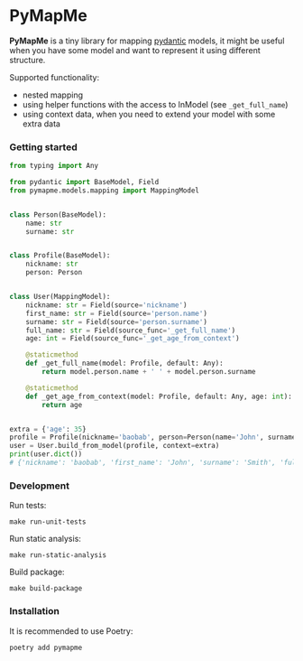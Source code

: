 # PyMapMe

**PyMapMe** is a tiny library for mapping [pydantic](https://github.com/pydantic/pydantic) models, it might be useful when you have some model and want to represent it using different structure.

Supported functionality:
- nested mapping
- using helper functions with the access to InModel (see `_get_full_name`)
- using context data, when you need to extend your model with some extra data 

### Getting started

```python
from typing import Any

from pydantic import BaseModel, Field
from pymapme.models.mapping import MappingModel


class Person(BaseModel):
    name: str
    surname: str


class Profile(BaseModel):
    nickname: str
    person: Person


class User(MappingModel):
    nickname: str = Field(source='nickname')
    first_name: str = Field(source='person.name')
    surname: str = Field(source='person.surname')
    full_name: str = Field(source_func='_get_full_name')
    age: int = Field(source_func='_get_age_from_context')

    @staticmethod
    def _get_full_name(model: Profile, default: Any):
        return model.person.name + ' ' + model.person.surname

    @staticmethod
    def _get_age_from_context(model: Profile, default: Any, age: int):
        return age


extra = {'age': 35}
profile = Profile(nickname='baobab', person=Person(name='John', surname='Smith'))
user = User.build_from_model(profile, context=extra)
print(user.dict())
# {'nickname': 'baobab', 'first_name': 'John', 'surname': 'Smith', 'full_name': 'John Smith', 'age': 35}

```

### Development

Run tests:

```
make run-unit-tests
```

Run static analysis:

```
make run-static-analysis
```

Build package:

```
make build-package
```

### Installation

It is recommended to use Poetry:

```
poetry add pymapme
```
